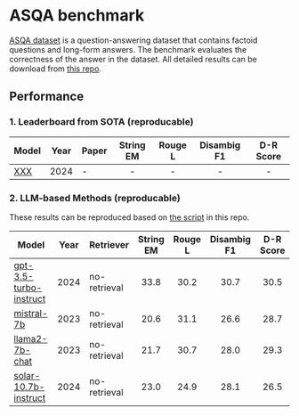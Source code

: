 # ASQA benchmark

[ASQA dataset](https://huggingface.co/datasets/din0s/asqa) is a question-answering dataset that contains factoid questions and long-form answers. The benchmark evaluates the correctness of the answer in the dataset. All detailed results can be download from [this repo](https://huggingface.co/datasets/golaxy/rag-bench/viewer/asqa). 

## Performance

### 1. Leaderboard from SOTA (reproducable)
<table id="sortableTable">
 <thead>
    <tr>
	  <th align="center"> Model </th>
      <th align="center"> Year </th>
      <th align="center"> Paper </th>
      <th align="center">String EM</th>
	  <th align="center">Rouge L</th>
	  <th align="center"> Disambig F1 </th>
	  <th align="center">D-R Score</th>
    </tr>
  </thead>
 <tbody>
 <tr>
  <td><a href="XXX">XXX</a></td>
  <td>2024</td>
  <td> - </td>
  <td align="center"> - </td>
  <td align="center"> - </td>
  <td align="center"> - </td>
  <td align="center"> - </td>
 </tr>

 </tbody>
</table>


### 2. LLM-based Methods (reproducable)

These results can be reproduced based on [the script](./benchmarks/ASQA/run.sh) in this repo.

<table id="sortableTable">
 <thead>
    <tr>
	  <th align="center"> Model </th>
      <th align="center"> Year </th>
      <th align="center"> Retriever </th>
      <th align="center">String EM</th>
	  <th align="center">Rouge L</th>
	  <th align="center"> Disambig F1 </th>
	  <th align="center">D-R Score</th>
    </tr>
  </thead>
 <tbody>
 <tr>
  <td><a href="https://huggingface.co/datasets/golaxy/rag-bench/viewer/asqa/gpt_3.5_turbo_instruct">gpt-3.5-turbo-instruct</a></td>
  <td>2024</td>
  <td>no-retrieval</td>
  <td align="center">33.8</td>
  <td align="center">30.2</td>
  <td align="center">30.7</td>
  <td align="center">30.5</td>
 </tr>
 <tr>
  <td><a href="https://huggingface.co/datasets/golaxy/rag-bench/viewer/asqa/mistral_7b">mistral-7b</a></td>
  <td>2023</td>
  <td>no-retrieval</td>
  <td align="center">20.6</td>
  <td align="center">31.1</td>
  <td align="center">26.6</td>
  <td align="center">28.7</td>
 </tr>
 <tr>
  <td><a href="https://huggingface.co/datasets/golaxy/rag-bench/viewer/asqa/llama2_7b_chat">llama2-7b-chat</a></td>
  <td>2023</td>
  <td>no-retrieval</td>
  <td align="center">21.7</td>
  <td align="center">30.7</td>
  <td align="center">28.0</td>
  <td align="center">29.3</td>
 </tr>
 <tr>
  <td><a href="https://huggingface.co/datasets/golaxy/rag-bench/viewer/asqa/solar_10.7b_instruct">solar-10.7b-instruct</a></td>
  <td>2024</td>
  <td>no-retrieval</td>
  <td align="center">23.0</td>
  <td align="center">24.9</td>
  <td align="center">28.1</td>
  <td align="center">26.5</td>
 </tr>
 </tbody>
</table>

<script>
  // Add sorting functionality
  document.addEventListener('DOMContentLoaded', () => {
    const table = document.getElementById('sortableTable');
    const headers = table.querySelectorAll('th');
    const rows = Array.from(table.querySelectorAll('tbody > tr'));

    headers.forEach((header, index) => {
      header.addEventListener('click', () => {
        const sortedRows = rows.sort((rowA, rowB) => {
          const cellA = rowA.children[index].textContent.trim();
          const cellB = rowB.children[index].textContent.trim();

          // Handle numeric and string comparison
          return !isNaN(cellA) && !isNaN(cellB)
            ? cellA - cellB
            : cellA.localeCompare(cellB);
        });

        // Append sorted rows to the tbody
        const tbody = table.querySelector('tbody');
        sortedRows.forEach(row => tbody.appendChild(row));
      });
    });
  });
</script>